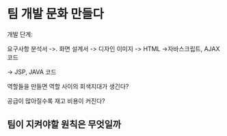 # 팀 개발 문화 만들다

개발 단계:

요구사항 분석서 ->. 화면 설계서 -> 디자인 이미지 -> HTML ->자바스크립트, AJAX 코드

-> JSP, JAVA 코드

역할들을 만들면 역할 사이의 회색지대가 생긴다?

공급이 많아질수록 재고 비용이 커진다?

## 팀이 지켜야할 원칙은 무엇일까
